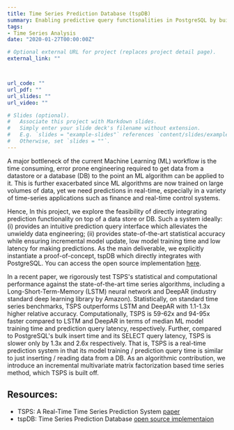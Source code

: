 ```yaml
---
title: Time Series Prediction Database (tspDB)
summary: Enabling predictive query functionalities in PostgreSQL by building an additional “prediction index” for time-series data.
tags:
- Time Series Analysis
date: "2020-01-27T00:00:00Z"

# Optional external URL for project (replaces project detail page).
external_link: ""



url_code: ""
url_pdf: ""
url_slides: ""
url_video: ""

# Slides (optional).
#   Associate this project with Markdown slides.
#   Simply enter your slide deck's filename without extension.
#   E.g. `slides = "example-slides"` references `content/slides/example-slides.md`.
#   Otherwise, set `slides = ""`.
---
```


A major bottleneck of the current Machine Learning (ML) workflow is the time consuming, error prone engineering required to get data from a datastore or a database (DB) to the point an ML algorithm can be applied to it. This is further exacerbated since ML algorithms are now trained on large volumes of data, yet we need predictions in real-time, especially in a variety of time-series applications such as finance and real-time control systems. 

Hence, In this project, we explore the feasibility of directly integrating prediction functionality on top of a data store or DB. Such a system ideally: (i) provides an intuitive prediction query interface which alleviates the unwieldy data engineering; (ii) provides state-of-the-art statistical accuracy while ensuring incremental model update, low model training time and low latency for making predictions. As the main deliverable, we explicitly instantiate a proof-of-concept, tspDB which directly integrates with PostgreSQL. You can access the open source implementation [here](https://tspdb.mit.edu).

In a recent paper, we rigorously test TSPS's statistical and computational performance against the state-of-the-art time series algorithms, including a Long-Short-Term-Memory (LSTM) neural network and DeepAR (industry standard deep learning library by Amazon). Statistically, on standard time series benchmarks, TSPS outperforms LSTM and DeepAR with 1.1-1.3x higher relative accuracy. Computationally, TSPS is 59-62x and 94-95x faster compared to LSTM and DeepAR in terms of median ML model training time and prediction query latency, respectively. Further, compared to PostgreSQL's bulk insert time and its SELECT query latency, TSPS is slower only by 1.3x and 2.6x respectively. That is, TSPS is a real-time prediction system in that its model training / prediction query time is similar to just inserting / reading data from a DB. As an algorithmic contribution, we introduce an incremental multivariate matrix factorization based time series method, which TSPS is built off.



## Resources:
- TSPS: A Real-Time Time Series Prediction System [paper](/publication/tsps)
- tspDB: Time Series Prediction Database [open source implementaion](https://tspdb.mit.edu)
